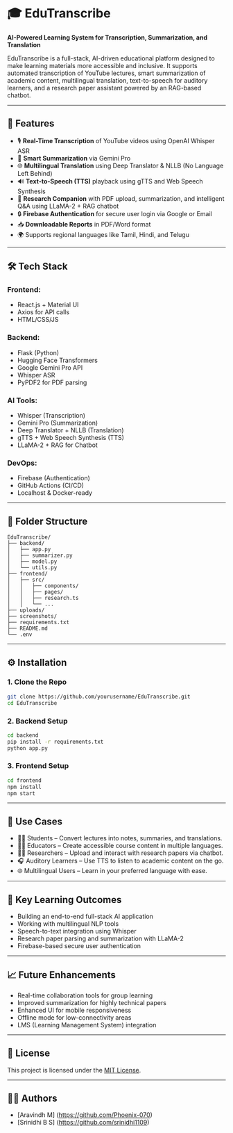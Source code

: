 
# 🎓 EduTranscribe  
**AI-Powered Learning System for Transcription, Summarization, and Translation**

EduTranscribe is a full-stack, AI-driven educational platform designed to make learning materials more accessible and inclusive. It supports automated transcription of YouTube lectures, smart summarization of academic content, multilingual translation, text-to-speech for auditory learners, and a research paper assistant powered by an RAG-based chatbot.

---

## 🌟 Features

- 🎙️ **Real-Time Transcription** of YouTube videos using OpenAI Whisper ASR
- 🧠 **Smart Summarization** via Gemini Pro
- 🌐 **Multilingual Translation** using Deep Translator & NLLB (No Language Left Behind)
- 🔊 **Text-to-Speech (TTS)** playback using gTTS and Web Speech Synthesis
- 📄 **Research Companion** with PDF upload, summarization, and intelligent Q&A using LLaMA-2 + RAG chatbot
- 🔒 **Firebase Authentication** for secure user login via Google or Email
- 📥 **Downloadable Reports** in PDF/Word format
- 🌍 Supports regional languages like Tamil, Hindi, and Telugu

---

## 🛠️ Tech Stack

### Frontend:
- React.js + Material UI
- Axios for API calls
- HTML/CSS/JS

### Backend:
- Flask (Python)
- Hugging Face Transformers
- Google Gemini Pro API
- Whisper ASR
- PyPDF2 for PDF parsing

### AI Tools:
- Whisper (Transcription)
- Gemini Pro (Summarization)
- Deep Translator + NLLB (Translation)
- gTTS + Web Speech Synthesis (TTS)
- LLaMA-2 + RAG for Chatbot

### DevOps:
- Firebase (Authentication)
- GitHub Actions (CI/CD)
- Localhost & Docker-ready

---

## 📁 Folder Structure

```
EduTranscribe/
├── backend/
│   ├── app.py
│   ├── summarizer.py
│   ├── model.py
│   └── utils.py
├── frontend/
│   ├── src/
│   │   ├── components/
│   │   ├── pages/
│   │   ├── research.ts
│   │   └── ...
├── uploads/
├── screenshots/
├── requirements.txt
├── README.md
└── .env
```

---

## ⚙️ Installation

### 1. Clone the Repo

```bash
git clone https://github.com/yourusername/EduTranscribe.git
cd EduTranscribe
```

### 2. Backend Setup

```bash
cd backend
pip install -r requirements.txt
python app.py
```

### 3. Frontend Setup

```bash
cd frontend
npm install
npm start
```

---

## 📌 Use Cases

- 🧑‍🎓 Students – Convert lectures into notes, summaries, and translations.
- 🧑‍🏫 Educators – Create accessible course content in multiple languages.
- 🧑‍🔬 Researchers – Upload and interact with research papers via chatbot.
- 🎧 Auditory Learners – Use TTS to listen to academic content on the go.
- 🌐 Multilingual Users – Learn in your preferred language with ease.

---

## 🧠 Key Learning Outcomes

- Building an end-to-end full-stack AI application
- Working with multilingual NLP tools
- Speech-to-text integration using Whisper
- Research paper parsing and summarization with LLaMA-2
- Firebase-based secure user authentication

---

## 📈 Future Enhancements

- Real-time collaboration tools for group learning
- Improved summarization for highly technical papers
- Enhanced UI for mobile responsiveness
- Offline mode for low-connectivity areas
- LMS (Learning Management System) integration

---

## 📜 License

This project is licensed under the [MIT License](LICENSE).

---

## 👨‍💻 Authors

- [Aravindh M] (https://github.com/Phoenix-070)
- [Srinidhi B S] (https://github.com/srinidhi1109)

